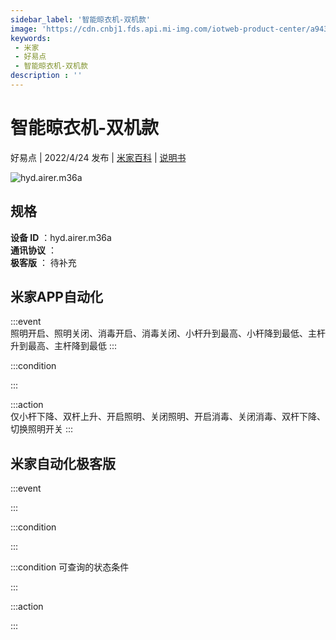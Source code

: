 ```yaml
---
sidebar_label: '智能晾衣机-双机款'
image: 'https://cdn.cnbj1.fds.api.mi-img.com/iotweb-product-center/a94319a34705d8c36e87528c41ffbc87_1641435828926.png?GalaxyAccessKeyId=AKVGLQWBOVIRQ3XLEW&Expires=9223372036854775807&Signature=wiOVht1iCIG7MLqndxVYI+1g+Ko='
keywords: 
 - 米家
 - 好易点
 - 智能晾衣机-双机款
description : ''
---
```

# 智能晾衣机-双机款

好易点 | 2022/4/24 发布 | [米家百科](https://home.mi.com/webapp/content/baike/product/index.html?model=hyd.airer.m36a) | [说明书](https://home.mi.com/views/introduction.html?model=hyd.airer.m36a&region=cn)

![hyd.airer.m36a](https://cdn.cnbj1.fds.api.mi-img.com/iotweb-product-center/a94319a34705d8c36e87528c41ffbc87_1641435828926.png?GalaxyAccessKeyId=AKVGLQWBOVIRQ3XLEW&Expires=9223372036854775807&Signature=wiOVht1iCIG7MLqndxVYI+1g+Ko=)

## 规格  
> 
**设备 ID** ：hyd.airer.m36a  
**通讯协议** ：  
**极客版**  ： 待补充 


## 米家APP自动化  

:::event  
照明开启、照明关闭、消毒开启、消毒关闭、小杆升到最高、小杆降到最低、主杆升到最高、主杆降到最低
:::

:::condition  

:::

:::action   
仅小杆下降、双杆上升、开启照明、关闭照明、开启消毒、关闭消毒、双杆下降、切换照明开关
:::

## 米家自动化极客版  

:::event  

:::

:::condition  

:::

:::condition 可查询的状态条件  

:::

:::action  

:::

        
